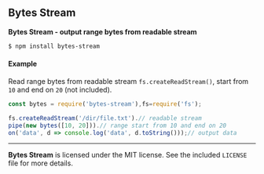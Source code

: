## Bytes Stream

**Bytes Stream - output range bytes from readable stream**

```sh
$ npm install bytes-stream
```
#### Example
Read range bytes from readable stream `fs.createReadStream()`, start from `10` and end on `20` (not included).
```js
const bytes = require('bytes-stream'),fs=require('fs');

fs.createReadStream('/dir/file.txt').// readable stream
pipe(new bytes([10, 20])).// range start from 10 and end on 20
on('data', d => console.log('data', d.toString()));// output data
```
--------------------------------------------------------
**Bytes Stream** is licensed under the MIT license. See the included `LICENSE` file for more details.
